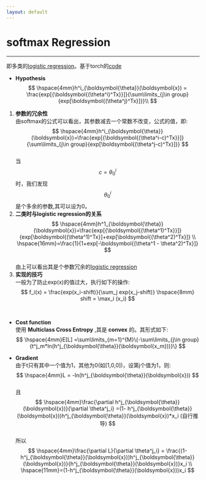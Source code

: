 ```yaml
---
layout: default
---
```


__softmax Regression__
==========
----    
即多类的[logistic regression](./logistic_regression.html)。基于torch的[code](./img/logistic.lua)    
    
*  __Hypothesis__     
$$
\hspace{4mm}h^i_{\boldsymbol{\theta}}(\boldsymbol{x}) = \frac{exp[{\boldsymbol{(\theta^i)^Tx}}]}{\sum\limits_{j\in group}{exp[\boldsymbol{(\theta^j)^Tx}]}}\\
$$    
1.  __参数的冗余性__       
由softmax的公式可以看出，其参数减去一个常数不改变，公式的值，即:    
$$
\hspace{4mm}h^i_{\boldsymbol{\theta}}(\boldsymbol{x})=\frac{exp[{\boldsymbol{(\theta^i-c)^Tx}}]}{\sum\limits_{j\in group}{exp[\boldsymbol{(\theta^j-c)^Tx}]}}
$$    
当$$c=\theta^i_0$$时，我们发现$$\theta^i_0$$是个多余的参数,其可以设为0。    
2. __二类时与logistic regression的关系__    
$$
\hspace{4mm}h^1_{\boldsymbol{\theta}}(\boldsymbol{x})=\frac{exp[{\boldsymbol{(\theta^1)^Tx}}]}{exp[\boldsymbol{(\theta^1)^Tx}]+exp[\boldsymbol{(\theta^2)^Tx}]} \\ 
\hspace{16mm}=\frac{1}{1+exp[-\boldsymbol{(\theta^1 - \theta^2)^Tx}]} 
$$    
由上可以看出其是个参数冗余的[logistic regression](./logistic_regression.html)    
3. __实现的技巧__    
一般为了防止exp(x)的值过大，执行如下的操作:    
$$
 f_i(x) = \frac{exp(x_i-shift)}{\sum_j exp(x_j-shift)}  \hspace{8mm} shift = \max_i (x_i)
$$    
<br />
    
*  __Cost function__      
使用 __Multiclass Cross Entropy__ ,其是 __convex__ 的。其形式如下:    
$$
\hspace{4mm}E[L] =\sum\limits_{m=1}^{M}\{-\sum\limits_{j\in group}{t^j_m*ln(h^j_{\boldsymbol{\theta}}(\boldsymbol{x_m}))}\}
$$    

*  __Gradient__    
由于t只有其中一个值为1，其他为0(如[1,0,0])，设第j个值为1，则:    
$$
\hspace{4mm}L = -ln(h^j_{\boldsymbol{\theta}}(\boldsymbol{x}))
$$      
且      
$$
\hspace{4mm}\frac{\partial h^j_{\boldsymbol{\theta}}(\boldsymbol{x})}{\partial \theta^j_i} =(1- h^j_{\boldsymbol{\theta}}(\boldsymbol{x}))h^j_{\boldsymbol{\theta}}(\boldsymbol{x})*x_i (自行推导)
$$    
所以    
$$
\hspace{4mm}\frac{\partial L}{\partial \theta^j_i} = \frac{(1-h^j_{\boldsymbol{\theta}}(\boldsymbol{x}))h^j_{\boldsymbol{\theta}}(\boldsymbol{x})}{h^j_{\boldsymbol{\theta}}(\boldsymbol{x})}x_i \\
\hspace{11mm}=(1-h^j_{\boldsymbol{\theta}}(\boldsymbol{x}))x_i
$$


